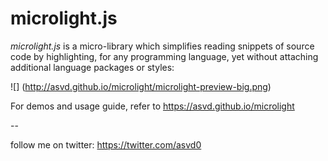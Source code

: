microlight.js
=============

*microlight.js* is a micro-library which simplifies reading snippets of source code by highlighting, for any programming language, yet without attaching additional language packages or styles:

![]
(http://asvd.github.io/microlight/microlight-preview-big.png)

For demos and usage guide, refer to https://asvd.github.io/microlight

--

follow me on twitter: https://twitter.com/asvd0

